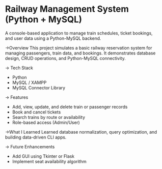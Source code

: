 # Railway Management System (Python + MySQL)

A console-based application to manage train schedules, ticket bookings, and user data using a Python-MySQL backend.

 ->Overview
This project simulates a basic railway reservation system for managing passengers, train data, and bookings. It demonstrates database design, CRUD operations, and Python-MySQL connectivity.

-> Tech Stack
- Python
- MySQL / XAMPP
- MySQL Connector Library

-> Features
- Add, view, update, and delete train or passenger records
- Book and cancel tickets
- Search trains by route or availability
- Role-based access (Admin/User)

->What I Learned
Learned database normalization, query optimization, and building data-driven CLI apps.

-> Future Enhancements
- Add GUI using Tkinter or Flask
- Implement seat availability algorithm
